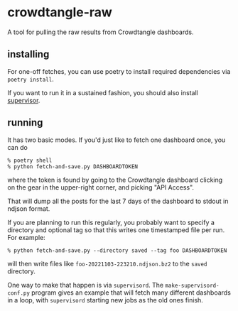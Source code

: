 # crowdtangle-raw

A tool for pulling the raw results from Crowdtangle dashboards.

## installing

For one-off fetches, you can use poetry to install required dependencies via `poetry install`.

If you want to run it in a sustained fashion, you should also install [supervisor](http://supervisord.org/).

## running

It has two basic modes. If you'd just like to fetch one dashboard once, you can do

```shell
% poetry shell
% python fetch-and-save.py DASHBOARDTOKEN
```

where the token is found by going to the Crowdtangle dashboard clicking on the gear
in the upper-right corner, and picking "API Access".

That will dump all the posts for the last 7 days of the dashboard to stdout in ndjson
format.

If you are planning to run this regularly, you probably want to specify a directory
and optional tag so that this writes one timestamped file per run. For example:

```shell
% python fetch-and-save.py --directory saved --tag foo DASHBOARDTOKEN
```

will then write files like `foo-20221103-223210.ndjson.bz2` to the `saved` directory.

One way to make that happen is via `supervisord`. The `make-supervisord-conf.py`
program gives an example that will fetch many different dashboards in a loop, with
`supervisord` starting new jobs as the old ones finish.